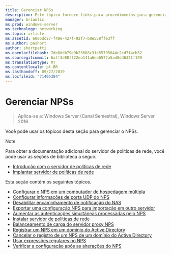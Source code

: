 ```yaml
---
title: Gerenciar NPSs
description: Este tópico fornece links para procedimentos para gerenciar o NPSs no Windows Server 2016.
manager: brianlic
ms.prod: windows-server
ms.technology: networking
ms.topic: article
ms.assetid: 6005dc27-f49e-427f-92f7-b0e558ffe3ff
ms.author: pashort
author: shortpatti
ms.openlocfilehash: 7de8ddb79e9b23688c31e55795844c2cd714cb52
ms.sourcegitcommit: 6aff3d88ff22ea141a6ea6572a5ad8dd6321f199
ms.translationtype: MT
ms.contentlocale: pt-BR
ms.lasthandoff: 09/27/2019
ms.locfileid: "71405384"
---
```

# <a name="manage-npss"></a>Gerenciar NPSs

>Aplica-se a: Windows Server (Canal Semestral), Windows Server 2016

Você pode usar os tópicos desta seção para gerenciar o NPSs.

>[!NOTE]
>Para obter a documentação adicional do servidor de políticas de rede, você pode usar as seções de biblioteca a seguir.
>- [Introdução com o servidor de políticas de rede](nps-getstart-top.md)
>- [Implantar servidor de políticas de rede](nps-deploy.md) 

Esta seção contém os seguintes tópicos.

- [Configurar o NPS em um computador de hospedagem múltipla](nps-multihomed-configure.md)
- [Configurar informações de porta UDP do NPS](nps-udp-ports-configure.md)
- [Desabilitar encaminhamento de notificação do NAS](nps-disable-nas-notifications.md)
- [Exportar uma configuração NPS para importação em outro servidor](nps-manage-export.md)
- [Aumentar as autenticações simultâneas processadas pelo NPS](nps-concurrent-auth.md)
- [Instalar servidor de políticas de rede](nps-manage-install.md)
- [Balanceamento de carga do servidor proxy NPS](nps-manage-proxy-lb.md)
- [Registrar um NPS em um domínio do Active Directory](nps-manage-register.md)
- [Cancelar o registro de um NPS de um domínio do Active Directory](nps-manage-unregister.md)
- [Usar expressões regulares no NPS](nps-crp-reg-expressions.md)
- [Verificar a configuração após as alterações do NPS](nps-manage-verify.md)

